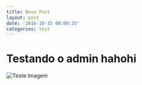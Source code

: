 ```yaml
---
title: Novo Post
layout: post
date: '2016-10-15 08:00:25'
categories: test
---
```


# Testando o admin **hahohi**
![Teste Imagem](http://a.allysson.me/allysson.jpg)